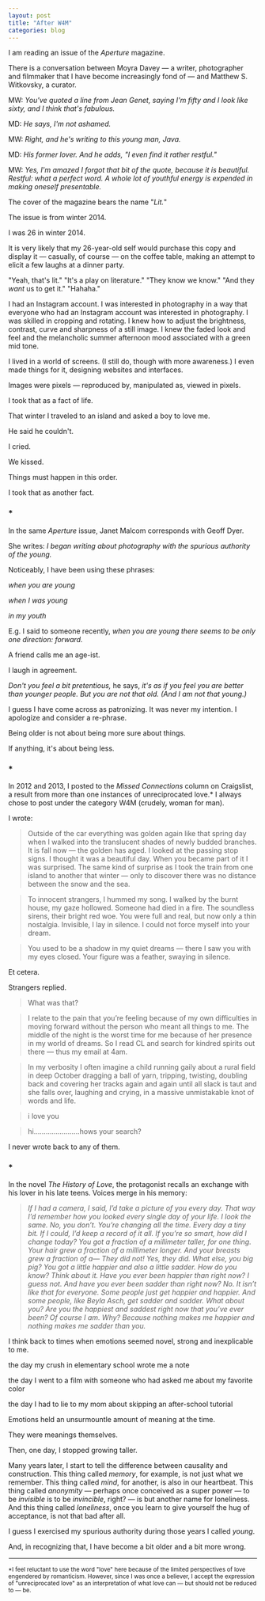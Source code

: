 ```yaml
---
layout: post
title: "After W4M"
categories: blog
---
```


I am reading an issue of the _Aperture_ magazine.

There is a conversation between Moyra Davey — a writer, photographer and filmmaker that I have become increasingly fond of — and Matthew S. Witkovsky, a curator. 

MW: _You've quoted a line from Jean Genet, saying I'm fifty and I look like sixty, and I think that's fabulous._

MD: _He says, I'm not ashamed._

MW: _Right, and he's writing to this young man, Java._

MD: _His former lover. And he adds, "I even find it rather restful."_

MW: _Yes, I'm amazed I forgot that bit of the quote, because it is beautiful. Restful: what a perfect word. A whole lot of youthful energy is expended in making oneself presentable._

The cover of the magazine bears the name "_Lit._"

The issue is from winter 2014.

I was 26 in winter 2014.

It is very likely that my 26-year-old self would purchase this copy and display it — casually, of course — on the coffee table, making an attempt to elicit a few laughs at a dinner party. 

"Yeah, that's lit." "It's a play on literature." "They know we know." "And they _want_ us to get it." "Hahaha."

I had an Instagram account. I was interested in photography in a way that everyone who had an Instagram account was interested in photography. I was skilled in cropping and rotating. I knew how to adjust the brightness, contrast, curve and sharpness of a still image. I knew the faded look and feel and the melancholic summer afternoon mood associated with a green mid tone.

I lived in a world of screens. (I still do, though with more awareness.) I even made things for it, designing websites and interfaces.

Images were pixels — reproduced by, manipulated as, viewed in pixels. 

I took that as a fact of life. 

That winter I traveled to an island and asked a boy to love me.

He said he couldn't.

I cried.

We kissed.

Things must happen in this order.

I took that as another fact.

### *

In the same _Aperture_ issue, Janet Malcom corresponds with Geoff Dyer. 

She writes: _I began writing about photography with the spurious authority of the young._

Noticeably, I have been using these phrases:

_when you are young_

_when I was young_

_in my youth_

E.g. I said to someone recently, _when you are young there seems to be only one direction:  forward._

A friend calls me an age-ist.

I laugh in agreement.

_Don't you feel a bit pretentious,_ he says, _it's as if you feel you are better than younger people. But you are not that old. (And I am not that young.)_

I guess I have come across as patronizing. It was never my intention. I apologize and consider a re-phrase.

Being older is not about being more sure about things.

If anything, it's about being less.

### *

In 2012 and 2013, I posted to the _Missed Connections_ column on Craigslist, a result from more than one instances of unreciprocated love.* I always chose to post under the category W4M (crudely, woman for man).

I wrote:

> Outside of the car everything was golden again like that spring day when I walked into the translucent shades of newly budded branches. It is fall now — the golden has aged. I looked at the passing stop signs. I thought it was a beautiful day. When you became part of it I was surprised. The same kind of surprise as I took the train from one island to another that winter — only to discover there was no distance between the snow and the sea.

> To innocent strangers, I hummed my song. I walked by the burnt house, my gaze hollowed. Someone had died in a fire. The soundless sirens, their bright red woe. You were full and real, but now only a thin nostalgia. Invisible, I lay in silence. I could not force myself into your dream.

> You used to be a shadow in my quiet dreams — there I saw you with my eyes closed. Your figure was a feather, swaying in silence.

Et cetera.

Strangers replied.

> What was that?

> I relate to the pain that you’re feeling because of my own difficulties in moving forward without the person who meant all things to me. The middle of the night is the worst time for me because of her presence in my world of dreams. So I read CL and search for kindred spirits out there — thus my email at 4am.

>  In my verbosity I often imagine a child running gaily about a rural field in deep October dragging a ball of yarn, tripping, twisting, doubling back and covering her tracks again and again until all slack is taut and she falls over, laughing and crying, in a massive unmistakable knot of words and life.

> i love you

> hi…………………..hows your search?

I never wrote back to any of them.

### *

In the novel _The History of Love_, the protagonist recalls an exchange with his lover in his late teens. Voices merge in his memory:

> _If I had a camera, I said, I’d take a picture of you every day. That way I’d remember how you looked every single day of your life. I look the same. No, you don’t. You’re changing all the time. Every day a tiny bit. If I could, I’d keep a record of it all. If you’re so smart, how did I change today? You got a fraction of a millimeter taller, for one thing. Your hair grew a fraction of a millimeter longer. And your breasts grew a fraction of a— They did not! Yes, they did. What else, you big pig? You got a little happier and also a little sadder. How do you know? Think about it. Have you ever been happier than right now? I guess not. And have you ever been sadder than right now? No. It isn’t like that for everyone. Some people just get happier and happier. And some people, like Beyla Asch, get sadder and sadder. What about you? Are you the happiest and saddest right now that you’ve ever been? Of course I am. Why? Because nothing makes me happier and nothing makes me sadder than you._

I think back to times when emotions seemed novel, strong and inexplicable to me.

the day my crush in elementary school wrote me a note

the day I went to a film with someone who had asked me about my favorite color

the day I had to lie to my mom about skipping an after-school tutorial

Emotions held an unsurmountle amount of meaning at the time.

They were meanings themselves.

Then, one day, I stopped growing taller.

Many years later, I start to tell the difference between causality and construction. This thing called _memory_, for example, is not just what we remember. This thing called _mind_, for another, is also in our heartbeat. This thing called _anonymity_ — perhaps once conceived as a super power — to be _invisible_ is to be _invincible_, right? — is but another name for loneliness. And this thing called _loneliness_, once you learn to give yourself the hug of acceptance, is not that bad after all.

I guess I exercised my spurious authority during those years I called _young_.

And, in recognizing that, I have become a bit older and a bit more wrong.


<hr style="border:1px solid #f2f2f2;">


<small>*I feel reluctant to use the word "love" here because of the limited perspectives of love engendered by romanticism. However, since I was once a believer, I accept the expression of "unreciprocated love" as an interpretation of what love can — but should not be reduced to — be.</small>
